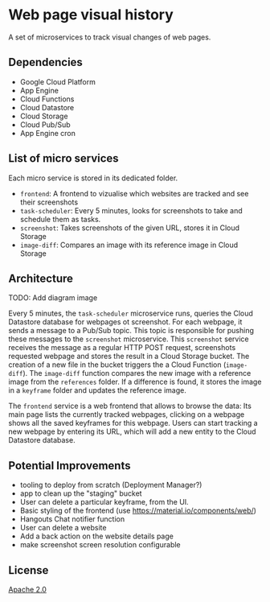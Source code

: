 # Web page visual history

A set of microservices to track visual changes of web pages.


## Dependencies

* Google Cloud Platform
* App Engine
* Cloud Functions
* Cloud Datastore
* Cloud Storage
* Cloud Pub/Sub
* App Engine cron

## List of micro services

Each micro service is stored in its dedicated folder.

* `frontend`: A frontend to vizualise which websites are tracked and see their screenshots
* `task-scheduler`: Every 5 minutes, looks for screenshots to take and schedule them as tasks.
* `screenshot`: Takes screenshots of the given URL, stores it in Cloud Storage
* `image-diff`: Compares an image with its reference image in Cloud Storage

## Architecture

TODO: Add diagram image

Every 5 minutes, the `task-scheduler` microservice runs, queries the Cloud Datastore database for webpages ot screenshot.
For each webpage, it sends a message to a Pub/Sub topic.
This topic is responsible for pushing these messages to the `screenshot` microservice.
This `screenshot` service receives the message as a regular HTTP POST request, screenshots requested webpage and stores the result in a Cloud Storage bucket. 
The creation of a new file in the bucket triggers the a Cloud Function (`image-diff`).
The `image-diff` function compares the new image with a reference image from the `references` folder. If a difference is found, it stores the image in a `keyframe` folder and updates the reference image.

The `frontend` service is a web frontend that allows to browse the data: Its main page lists the currently tracked webpages, clicking on a webpage shows all the saved keyframes for this webpage. Users can start tracking a new webpage by entering its URL, which will add a new entity to the Cloud Datastore database.

## Potential Improvements

* tooling to deploy from scratch (Deployment Manager?)
* app to clean up the "staging" bucket
* User can delete a particular keyframe, from the UI.
* Basic styling of the frontend (use https://material.io/components/web/)
* Hangouts Chat notifier function
* User can delete a website
* Add a back action on the website details page
* make screenshot screen resolution configurable 

## License

[Apache 2.0](./LICENSE)

